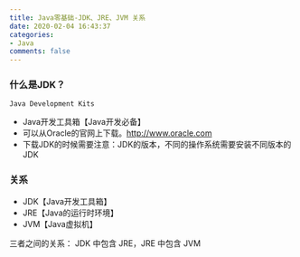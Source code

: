 ```yaml
---
title: Java零基础-JDK、JRE、JVM 关系
date: 2020-02-04 16:43:37
categories:
- Java
comments: false
---
```


### 什么是JDK？

`Java Development Kits`

* Java开发工具箱【Java开发必备】
* 可以从Oracle的官网上下载。http://www.oracle.com
* 下载JDK的时候需要注意：JDK的版本，不同的操作系统需要安装不同版本的JDK

<!-- more -->



### 关系

 * JDK【Java开发工具箱】
 * JRE【Java的运行时环境】
 * JVM【Java虚拟机】

三者之间的关系： JDK 中包含 JRE，JRE 中包含 JVM